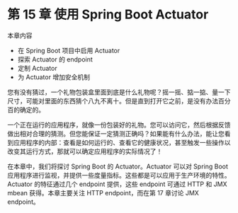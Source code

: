# 第 15 章 使用 Spring Boot Actuator

本章内容

* 在 Spring Boot 项目中启用 Actuator
* 探索 Actuator 的 endpoint
* 定制 Actuator
* 为 Actuator 增加安全机制

您有没有猜过，一个礼物包装盒里面到底是什么礼物呢？摇一摇、掂一掂、量一下尺寸，可能对里面的东西猜个八九不离十。但是直到打开它之前，是没有办法百分百的确定的。

一个正在运行的应用程序，就像一份包装好的礼物。您可以访问它，然后根据反馈做出相对合理的猜测。但您能保证一定猜测正确吗？如果能有什么办法，能让您看到应用程序的内部：查看是如何运行的、查看它的健康状况，甚至触发一些操作以改变其运行方式，那就可以确定应用程序的实际情况了！

在本章中，我们将探讨 Spring Boot 的 Actuator。Actuator 可以对 Spring Boot 应用程序进行监视，并提供一些度量指标。这些都是可以应用于生产环境的特性。 Actuator 的特征通过几个 endpoint 提供，这些 endpoint 可通过 HTTP 和 JMX mbean 获得。本章主要关注 HTTP endpoint，而在第 17 章讨论 JMX endpoint。


